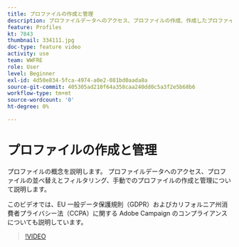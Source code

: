 ```yaml
---
title: プロファイルの作成と管理
description: プロファイルデータへのアクセス、プロファイルの作成、作成したプロファイルの並べ替えとフィルタリングによる操作性の向上について説明します。また、EU 一般データ保護規則（GDPR）およびカリフォルニア州消費者プライバシー法（CCPA）に準拠する方法についても説明します。
feature: Profiles
kt: 7843
thumbnail: 334111.jpg
doc-type: feature video
activity: use
team: WWFRE
role: User
level: Beginner
exl-id: 4d50e834-5fca-4974-a0e2-081bd0aada8a
source-git-commit: 405305ad210f64a358caa240dd0c5a3f2e5b68b6
workflow-type: tm+mt
source-wordcount: '0'
ht-degree: 0%

---
```


# プロファイルの作成と管理

プロファイルの概念を説明します。 プロファイルデータへのアクセス、プロファイルの並べ替えとフィルタリング、手動でのプロファイルの作成と管理について説明します。

このビデオでは、EU 一般データ保護規則（GDPR）およびカリフォルニア州消費者プライバシー法（CCPA）に関する Adobe Campaign のコンプライアンスについても説明しています。

>[!VIDEO](https://video.tv.adobe.com/v/334111?quality=12)
